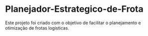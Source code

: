 # Planejador-Estrategico-de-Frota
Este projeto foi criado com o objetivo de facilitar o planejamento e otimização de frotas logísticas.
